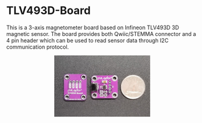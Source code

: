 # TLV493D-Board

This is a 3-axis magnetometer board based on Infineon TLV493D 3D magnetic sensor. The board provides both Qwiic/STEMMA connector and a 4 pin header which can be used to read sensor data through I2C communication protocol.

<p align="center">
<img align="center" src="./Resources/TLV493D-Board.png" width="50%" height="50%" alt="TLV493D-Board"/>
</p>

